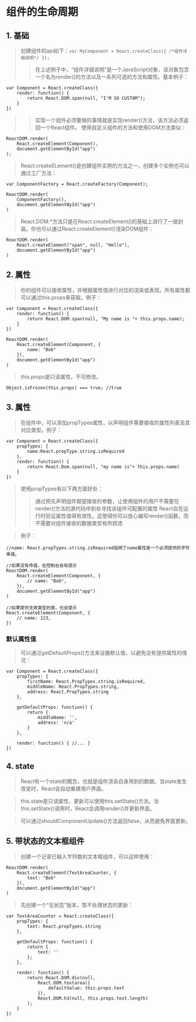 # 组件的生命周期
## 1. 基础
> 创建组件的api如下：`var MyComponent = React.createClass({ /*组件详细说明*/ });`
>> 在上述例子中，“组件详细说明”是一个JavaScript对象，该对象包含一个名为render()的方法以及一系列可选的方法和属性。基本例子：
```
var Component = React.createClass({
    render: function() {
        return React.DOM.span(null, "I'M SO CUSTOM");
    }
})
```
>> 实现一个组件必须要做的事情就是实现render()方法，该方法必须返回一个React组件。
>> 使用自定义组件的方法和使用DOM方法类似：
```
ReactDOM.render(
    React.createElement(Component),
    document.getElementById("app")
);
```
> React.createELement()是创建组件实例的方法之一，创建多个实例也可以通过工厂方法：
```
var ComponentFactory = React.createFactory(Component);

ReactDOM.render(
    ComponentFactory(),
    document.getElementById("app")
)
```
> React.DOM.*方法只是在React.createElement()的基础上进行了一层封装。你也可以通过React.createElement()渲染DOM组件：
```
ReactDOM.render(
    React.createElement("span", null, "Hello"),
    document.getElementById("app")
)
```
## 2. 属性
> 你的组件可以接收属性，并根据属性值进行对应的渲染或表现。所有属性都可以通过this.props来获取。例子：
```
var Component = React.createClass({
    render: function() {
        return React.DOM.span(null, "My name is "+ this.props.name);
    }
})

ReactDOM.render(
    React.createElement(Component, {
        name: "Bob"
    }),
    document.getElementById("app")
)
```

> this.props是只读属性，不可修改。
```
Object.isFrozen(this.props) === true; //true
```

## 3. 属性
> 在组件中，可以添加propTypes属性，以声明组件需要接收的属性列表及其对应类型。例子：
```
var Component = React.createClass({
    propTypes: {
        name:React.propType.string.isRequired
    },
    render: function() {
        return React.Dom.span(null, "my name is"+ this.props.name)
    }
})
```
> 使用propTypes有以下两方面好处：
>> 通过预先声明组件期望接收的参数，让使用组件的用户不需要在render()方法的源代码中到处寻找该组件可配置的属性
>> React会在运行时验证属性值得有效性，这使得你可以放心编写render()函数，而不需要对组件接收的数据类型有所顾虑

> 例子：
```
//name: React.propTypes.string.isRequired指明了name属性是一个必须提供的字符串值。

//如果没有传值，在控制台会有提示
ReactDOM.render(
    React.createElement(Component, {
        // name: "Bob",
    }),
    document.getElementById("app")
)

//如果提供无效类型的值，也会提示
React.createElement(Component, {
    // name: 123,
})
```

### 默认属性值
> 可以通过getDefaultProps()方法来设置默认值，以避免没有提供属性的情况：
```
var Component = React.createClass({
    propTypes: {
        firstName: React.PropTypes.string.isRequired,
        middleName: React.PropTypes.string,
        address: React.PropTypes.string
    },

    getDefaultProps: function() {
        return {
            middleName: '',
            address: 'n/a'
        }
    },

    render: function() { //... }
})
```

## 4. state
> React有一个state的概念，也就是组件渲染自身用到的数据。当state发生改变时，React会自动重建用户界面。

> this.state是只读属性，更新可以使用this.setState()方法。当this.setState()调用时，React会调用render()并更新界面。

> 可以通过shouldComponentUpdate()方法返回false，从而避免界面更新。

## 5. 带状态的文本框组件
> 创建一个记录已输入字符数的文本框组件，可以这样使用：
```
ReactDOM.render(
    React.createElement(TextAreaCounter, {
        text: "Bob"
    }),
    document.getElementById("app")
)
```

> 先创建一个“无状态”版本，暂不处理状态的更新：
```
var TextAreaCounter = React.createClass({
    propTypes: {
        text: React.propTypes.string
    },

    getDefaultProps: function() {
        return {
            text: ''
        };
    },

    render: function() {
        return React.DOM.div(null,
            React.DOM.textarea({
                defaultValue: this.props.text
            }),
            React.DOM.h3(null, this.props.text.length)    
        );
    }
})
```